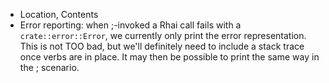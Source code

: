 * Location, Contents
* Error reporting: when ;-invoked a Rhai call fails with a `crate::error::Error`, we currently only print the error representation. This is not TOO bad, but we'll definitely need to include a stack trace once verbs are in place. It may then be possible to print the same way in the ; scenario.